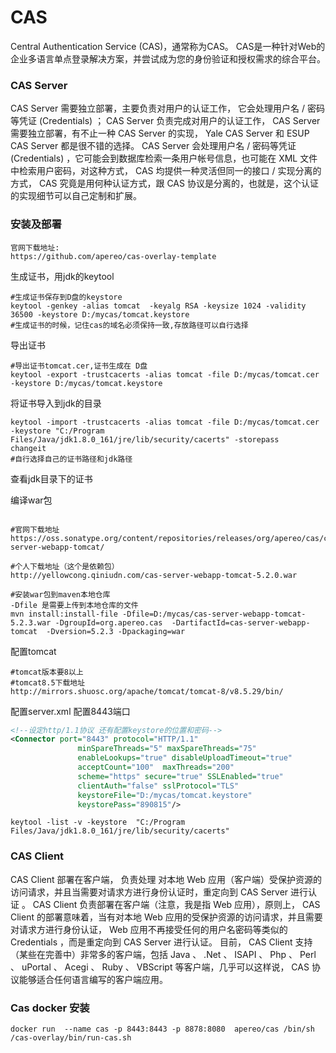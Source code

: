 # CAS

Central Authentication Service (CAS)，通常称为CAS。 CAS是一种针对Web的企业多语言单点登录解决方案，并尝试成为您的身份验证和授权需求的综合平台。


### CAS Server

CAS Server 需要独立部署，主要负责对用户的认证工作， 它会处理用户名 / 密码等凭证 (Credentials) ；
CAS Server 负责完成对用户的认证工作， CAS Server 需要独立部署，有不止一种 CAS Server 的实现， Yale CAS Server 和 ESUP CAS Server 都是很不错的选择。
CAS Server 会处理用户名 / 密码等凭证 (Credentials) ，它可能会到数据库检索一条用户帐号信息，也可能在 XML 文件中检索用户密码，对这种方式， CAS 均提供一种灵活但同一的接口 / 实现分离的方式， CAS 究竟是用何种认证方式，跟 CAS 协议是分离的，也就是，这个认证的实现细节可以自己定制和扩展。



### 安装及部署

```
官网下载地址:
https://github.com/apereo/cas-overlay-template
```
生成证书，用jdk的keytool

```
#生成证书保存到D盘的keystore
keytool -genkey -alias tomcat  -keyalg RSA -keysize 1024 -validity 36500 -keystore D:/mycas/tomcat.keystore 
#生成证书的时候，记住cas的域名必须保持一致,存放路径可以自行选择
```

导出证书

```
#导出证书tomcat.cer,证书生成在 D盘
keytool -export -trustcacerts -alias tomcat -file D:/mycas/tomcat.cer -keystore D:/mycas/tomcat.keystore
```
将证书导入到jdk的目录

```
keytool -import -trustcacerts -alias tomcat -file D:/mycas/tomcat.cer -keystore "C:/Program Files/Java/jdk1.8.0_161/jre/lib/security/cacerts" -storepass    changeit
#自行选择自己的证书路径和jdk路径
```
查看jdk目录下的证书


编译war包

```

#官网下载地址
https://oss.sonatype.org/content/repositories/releases/org/apereo/cas/cas-server-webapp-tomcat/

#个人下载地址（这个是依赖包）
http://yellowcong.qiniudn.com/cas-server-webapp-tomcat-5.2.0.war

#安装war包到maven本地仓库
-Dfile 是需要上传到本地仓库的文件
mvn install:install-file -Dfile=D:/mycas/cas-server-webapp-tomcat-5.2.3.war -DgroupId=org.apereo.cas  -DartifactId=cas-server-webapp-tomcat  -Dversion=5.2.3 -Dpackaging=war

```
配置tomcat

```
#tomcat版本要8以上
#tomcat8.5下载地址
http://mirrors.shuosc.org/apache/tomcat/tomcat-8/v8.5.29/bin/
```
配置server.xml
配置8443端口

```xml
<!--设定http/1.1协议 还有配置keystore的位置和密码-->
<Connector port="8443" protocol="HTTP/1.1"  
               minSpareThreads="5" maxSpareThreads="75"    
               enableLookups="true" disableUploadTimeout="true"      
               acceptCount="100"  maxThreads="200"    
               scheme="https" secure="true" SSLEnabled="true"    
               clientAuth="false" sslProtocol="TLS"    
               keystoreFile="D:/mycas/tomcat.keystore"      
               keystorePass="890815"/>
```


```
keytool -list -v -keystore  "C:/Program Files/Java/jdk1.8.0_161/jre/lib/security/cacerts"
```
### CAS Client 

CAS Client 部署在客户端， 负责处理 对本地 Web 应用（客户端）受保护资源的访问请求，并且当需要对请求方进行身份认证时，重定向到 CAS Server 进行认证 。
CAS Client 负责部署在客户端（注意，我是指 Web 应用），原则上， CAS Client 的部署意味着，当有对本地 Web 应用的受保护资源的访问请求，并且需要对请求方进行身份认证， Web 应用不再接受任何的用户名密码等类似的 Credentials ，而是重定向到 CAS Server 进行认证。
目前， CAS Client 支持（某些在完善中）非常多的客户端，包括 Java 、 .Net 、 ISAPI 、 Php 、 Perl 、 uPortal 、 Acegi 、 Ruby 、 VBScript 等客户端，几乎可以这样说， CAS 协议能够适合任何语言编写的客户端应用。



### Cas docker 安装


```shell
docker run  --name cas -p 8443:8443 -p 8878:8080  apereo/cas /bin/sh /cas-overlay/bin/run-cas.sh

```
